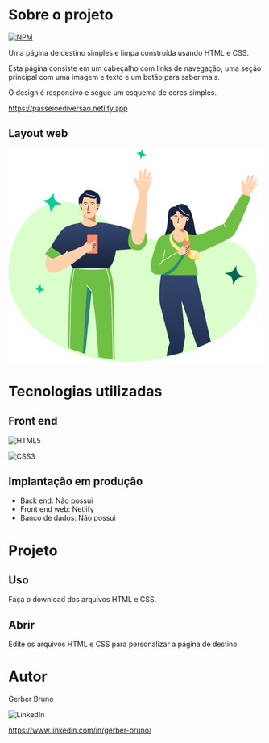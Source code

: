 
# Sobre o projeto

[![NPM](https://img.shields.io/npm/l/react)](https://github.com/devsuperior/sds1-wmazoni/blob/master/LICENSE)

Uma página de destino simples e limpa construída usando HTML e CSS. 

Esta página consiste em um cabeçalho com links de navegação, uma seção principal com uma imagem e texto e um botão para saber mais. 

O design é responsivo e segue um esquema de cores simples.

https://passeioediversao.netlify.app

## Layout web
![Web 1](https://github.com/Gerber-1/Proj.-Location/blob/main/img/Coverage.png)


# Tecnologias utilizadas

## Front end

![HTML5](https://img.shields.io/badge/html5-%23E34F26.svg?style=for-the-badge&logo=html5&logoColor=white)

![CSS3](https://img.shields.io/badge/css3-%231572B6.svg?style=for-the-badge&logo=css3&logoColor=white)

## Implantação em produção
- Back end: Não possui
- Front end web: Netlify
- Banco de dados: Não possui
  
# Projeto

## Uso

Faça o download dos arquivos HTML e CSS.

## Abrir

Edite os arquivos HTML e CSS para personalizar a página de destino.

# Autor

Gerber Bruno

![LinkedIn](https://img.shields.io/badge/linkedin-%230077B5.svg?style=for-the-badge&logo=linkedin&logoColor=white)

https://www.linkedin.com/in/gerber-bruno/
